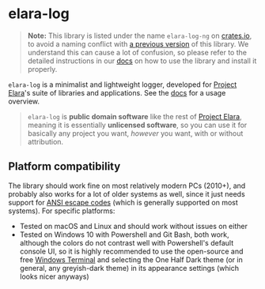 # elara-log

> **Note:** This library is listed under the name `elara-log-ng` on [crates.io](https://crates.io/crates/elara-log-ng), to avoid a naming conflict with [a previous version](https://crates.io/crates/elara_log) of this library. We understand this can cause a lot of confusion, so please refer to the detailed instructions in our [docs](https://docs.rs/elara-log-ng) on how to use the library and install it properly.

`elara-log` is a minimalist and lightweight logger, developed for [Project Elara](https://github.com/elaraproject/)'s suite of libraries and applications. See the [docs](https://docs.rs/elara-log-ng) for a usage overview.

> `elara-log` is **public domain software** like the rest of [Project Elara](https://github.com/elaraproject/), meaning it is essentially **unlicensed software**, so you can use it for basically any project you want, _however_ you want, with or without attribution.

## Platform compatibility

The library should work fine on most relatively modern PCs (2010+), and probably also works for a lot of older systems as well, since it just needs support for [ANSI escape codes](https://en.wikipedia.org/wiki/ANSI_escape_code) (which is generally supported on most systems). For specific platforms:

- Tested on macOS and Linux and should work without issues on either
- Tested on Windows 10 with Powershell and Git Bash, both work, although the colors do not contrast well with Powershell's default console UI, so it is highly recommended to use the open-source and free [Windows Terminal](https://github.com/microsoft/terminal) and selecting the One Half Dark theme (or in general, any greyish-dark theme) in its appearance settings (which looks nicer anyways)
